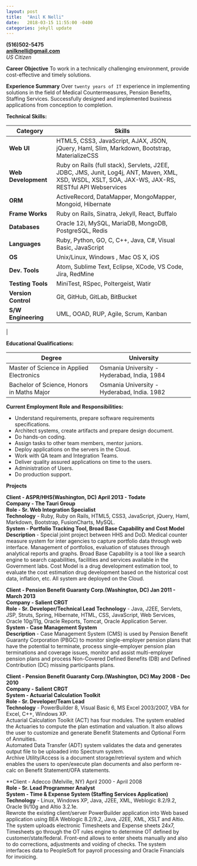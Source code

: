 ```yaml
---
layout: post
title:  "Anil K Nelli"
date:   2018-03-15 11:55:00 -0400
categories: jekyll update
---
```

**(516)502-5475**  
**anilknelli@gmail.com**  
*US Citizen*            

**Career Objective**
To work in a technically challenging environment, provide cost-effective and timely solutions.  

**Experience Summary**
Over `twenty years of IT` experience in implementing solutions in the field of Medical Countermeasures, Pension Benefits, Staffing Services.  Successfully designed and implemented business applications from conception to completion.  

**Technical Skills:**  

| Category        | Skills                                                                                                                                              |
|-----------------|-----------------------------------------------------------------------------------------------------------------------------------------------------|
| **Web UI**          | HTML5, CSS3, JavaScript, AJAX, JSON, jQuery, Haml, Slim, Markdown, Bootstrap, MaterializeCSS                                                                        |
| **Web Development** | Ruby on Rails (full stack), Servlets, J2EE, JDBC, JMS, Junit, Log4j, ANT, Maven, XML, XSD, WSDL, XSLT, SOA, JAX-WS, JAX-RS, RESTful API Webservices |
| **ORM**             | ActiveRecord, DataMapper, MongoMapper, Mongoid, Hibernate                                                                                           |
| **Frame Works**     | Ruby on Rails, Sinatra, Jekyll, React, Buffalo                                                                                                              |
| **Databases**       | Oracle 12i, MySQL, MariaDB, MongoDB, PostgreSQL, Redis                                                                                              |
| **Languages**       | Ruby, Python, GO, C, C++, Java, C#, Visual Basic, JavaScript                                                                                        |
| **OS**              | Unix/Linux, Windows , Mac OS X, iOS                                                                                                                 |
| **Dev. Tools**      | Atom, Sublime Text, Eclipse, XCode, VS Code, Jira, RedMine                                                                                                 |
| **Testing Tools**   | MiniTest, RSpec, Poltergeist, Watir                                                                                                                    |
| **Version Control** | Git, GitHub, GitLab, BitBucket                                                                                                                      |
| **S/W Engineering** | UML, OOAD, RUP, Agile, Scrum, Kanban                                                                                                                |
|                 

**Educational Qualifications:**  

| Degree                                        | University                                  |
|-----------------------------------------------|---------------------------------------------|
| Master of Science in Applied Electronics      | Osmania University - Hyderabad, India, 1984 |
| Bachelor of Science, Honors in Maths Major    | Osmania University - Hyderabad, India. 1982 |  


**Current Employment Role and Responsibilities:**  

- Understand requirements, prepare software requirements specifications.
- Architect systems, create artifacts and prepare design document.
- Do hands-on coding.
- Assign tasks to other team members, mentor juniors.
- Deploy applications on the servers in the Cloud.
- Work with QA team and Integration Teams.
- Deliver quality assured applications on time to the users.
- Administration of Users.
- Do production support.

**Projects**  

**Client - ASPR/HHS(Washington, DC) April 2013 - Todate**  
**Company - The Tauri Group**  
**Role - Sr. Web Integration Specialist**  
**Technology** - Ruby, Ruby on Rails, HTML5, CSS3, JavaScript, jQuery, Haml, Markdown, Bootstrap, FusionCharts, MySQL.  
**System - Portfolio Tracking Tool, Broad Base Capability and Cost Model**  
**Description** - Special joint project between HHS and DoD. Medical counter measure system for inter agencies to capture portfolio data through web interface. Management of portfolios, evaluation of statuses through analytical reports and graphs. Broad Base Capability is a tool like a search engine to search capabilities, facilities and services available in the Government labs. Cost Model is a drug development estimation tool, to evaluate the cost estimation drug development based on the historical cost data, inflation, etc. All system are deployed on the Cloud.  

**Client - Pension Benefit Guaranty Corp.(Washington, DC) Jan 2011 - March 2013**  
**Company - Salient CRGT**  
**Role - Sr. Developer/Technical Lead**
**Technology** - Java, J2EE, Servlets, JSP, Struts, Spring, Hibernate, HTML, CSS, JavaScript, Web Services, Oracle 10g/11g, Oracle Reports, Tomcat, Oracle Application Server.  
**System - Case Management System**  
**Description** - Case Management System (CMS) is used by Pension Benefit Guaranty Corporation (PBGC) to monitor single-employer pension plans that have the potential to terminate, process single-employer pension plan terminations and coverage issues, monitor and assist multi-employer pension plans and process Non-Covered Defined Benefits (DB) and Defined Contribution (DC) missing participants plans.  

**Client - Pension Benefit Guaranty Corp.(Washington, DC) May 2008 - Dec 2010**  
**Company - Salient CRGT**  
**System - Actuarial Calculation Toolkit**  
**Role - Sr. Developer/Team Lead**  
**Technology** - PowerBuilder 8, Visual Basic 6, MS Excel 2003/2007, VBA for Excel, C++, Windows XP.  
Actuarial Calculation Toolkit (ACT) has four modules. The system enabled the Actuaries to compute the plan estimation and valuation. It also allows the user to customize and generate Benefit Statements and Optional Form of Annuities.  
Automated Data Transfer (ADT) system validates the data and generates output file to be uploaded into Spectrum system.  
Archive Utility/Access is a document storage/retrieval system and which enables the users to open/execute plan documents and also perform re-calc on Benefit Statement/OFA statements.  

**Client - Adecco (Melville, NY) April 2000 - April 2008  
**Role - Sr. Lead Programmer Analyst**  
**System - Time & Expense System (Staffing Services Application)**
**Technology** - Linux, Windows XP, Java, J2EE, XML, Weblogic 8.2/9.2, Oracle 9i/10g and Altio 3.2.1e.    
Rewrote the existing client/server PowerBuilder application into Web based application using BEA Weblogic 8.2/9.2, Java, J2EE, XML, XSLT and Altio.  
The system uploads electronic Timesheets and Expense sheets 24x7, Timesheets go through the OT rules engine to determine OT defined by customer/state/federal. Front-end allows to enter sheets manually and also to do corrections, adjustments and voiding of checks. The system interfaces data to PeopleSoft for payroll processing and Oracle Financials for invoicing.  
